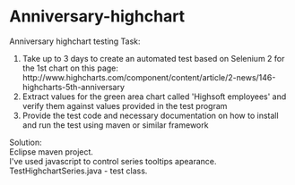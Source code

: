 # Anniversary-highchart
Anniversary highchart testing
Task: 
<ol>
<li>Take up to 3 days to create an automated test based on Selenium 2 for the 1st chart on this page: 
http://www.highcharts.com/component/content/article/2-news/146-highcharts-5th-anniversary</li>
<li>Extract values for the green area chart called 'Highsoft employees' and verify them against values provided in the test program </li>
<li>Provide the test code and necessary documentation on how to install and run the test using maven or similar framework</li>
</ol>

Solution:
<br>Eclipse maven project. 
<br>I've used javascript to control series tooltips apearance.
<br>TestHighchartSeries.java - test class.
